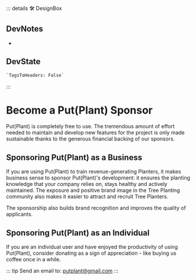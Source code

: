 ::: details 🛠 <dev>DesignBox</dev>

## DevNotes

-

## DevState

```py
`TagsToHeaders: False`
```

:::

# Become a <eco>Put(Plant)</eco> Sponsor

<eco>Put(Plant)</eco> is completely free to use. The tremendous amount of effort needed to maintain and develop new features for the project is only made sustainable thanks to the generous financial backing of our sponsors.

## Sponsoring <eco>Put(Plant)</eco> as a Business

If you are using <eco>Put(Plant)</eco> to train revenue-generating Planters, it makes business sense to sponsor <eco>Put(Plant)</eco>'s development: it ensures the planting knowledge that your company relies on, stays healthy and actively maintained. The exposure and positive brand image in the Tree Planting community also makes it easier to attract and recruit Tree Planters.

The sponsorship also builds brand recognition and improves the quality of applicants.

## Sponsoring <eco>Put(Plant)</eco> as an Individual

If you are an individual user and have enjoyed the productivity of using <eco>Put(Plant)</eco>, consider donating as a sign of appreciation - like buying us coffee once in a while.

::: tip Send an email to:
<putplant@gmail.com>
:::

